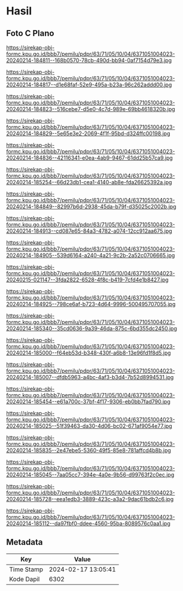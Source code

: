 # Hasil

## Foto C Plano

https://sirekap-obj-formc.kpu.go.id/bbb7/pemilu/pdpr/63/71/05/10/04/6371051004023-20240214-184811--168b0570-78cb-490d-bb94-0af7154d79e3.jpg

https://sirekap-obj-formc.kpu.go.id/bbb7/pemilu/pdpr/63/71/05/10/04/6371051004023-20240214-184817--d1e68faf-52e9-495a-b23a-96c262addd00.jpg

https://sirekap-obj-formc.kpu.go.id/bbb7/pemilu/pdpr/63/71/05/10/04/6371051004023-20240214-184823--516cebe7-d5e0-4c7d-989e-69bb4618320b.jpg

https://sirekap-obj-formc.kpu.go.id/bbb7/pemilu/pdpr/63/71/05/10/04/6371051004023-20240214-184829--5e65e3e2-2069-4f1f-95bd-d324ffc00198.jpg

https://sirekap-obj-formc.kpu.go.id/bbb7/pemilu/pdpr/63/71/05/10/04/6371051004023-20240214-184836--42116341-e0ea-4ab9-9467-61dd25b57ca9.jpg

https://sirekap-obj-formc.kpu.go.id/bbb7/pemilu/pdpr/63/71/05/10/04/6371051004023-20240214-185254--66d23db1-cea1-4140-ab8e-fda26625392a.jpg

https://sirekap-obj-formc.kpu.go.id/bbb7/pemilu/pdpr/63/71/05/10/04/6371051004023-20240214-184849--82997b6d-2938-45da-b79f-d35025c2002b.jpg

https://sirekap-obj-formc.kpu.go.id/bbb7/pemilu/pdpr/63/71/05/10/04/6371051004023-20240214-184913--cd087e65-84a3-4782-a074-12cc912aa675.jpg

https://sirekap-obj-formc.kpu.go.id/bbb7/pemilu/pdpr/63/71/05/10/04/6371051004023-20240214-184905--539d6164-a240-4a21-9c2b-2a52c0706665.jpg

https://sirekap-obj-formc.kpu.go.id/bbb7/pemilu/pdpr/63/71/05/10/04/6371051004023-20240215-021147--3fda2822-6528-4f8c-b419-7cfd4e1b8427.jpg

https://sirekap-obj-formc.kpu.go.id/bbb7/pemilu/pdpr/63/71/05/10/04/6371051004023-20240214-184925--798ce6af-b723-4d64-9996-500495707055.jpg

https://sirekap-obj-formc.kpu.go.id/bbb7/pemilu/pdpr/63/71/05/10/04/6371051004023-20240214-185340--35cd0636-9a39-46da-875c-6bd355dc2450.jpg

https://sirekap-obj-formc.kpu.go.id/bbb7/pemilu/pdpr/63/71/05/10/04/6371051004023-20240214-185000--f64eb53d-b348-430f-a6b8-13e96fd1f8d5.jpg

https://sirekap-obj-formc.kpu.go.id/bbb7/pemilu/pdpr/63/71/05/10/04/6371051004023-20240214-185007--dfdb5963-a4bc-4af3-b3d4-7b52d8994531.jpg

https://sirekap-obj-formc.kpu.go.id/bbb7/pemilu/pdpr/63/71/05/10/04/6371051004023-20240214-185454--e61a700c-37bf-4f17-9306-eb0bb7fad790.jpg

https://sirekap-obj-formc.kpu.go.id/bbb7/pemilu/pdpr/63/71/05/10/04/6371051004023-20240214-185025--51f39463-da30-4d06-bc02-671af9054e77.jpg

https://sirekap-obj-formc.kpu.go.id/bbb7/pemilu/pdpr/63/71/05/10/04/6371051004023-20240214-185835--2e47ebe5-5360-49f5-85e8-781affcd4b8b.jpg

https://sirekap-obj-formc.kpu.go.id/bbb7/pemilu/pdpr/63/71/05/10/04/6371051004023-20240214-185045--7aa05cc7-394e-4a0e-9b56-d99763f2c0ec.jpg

https://sirekap-obj-formc.kpu.go.id/bbb7/pemilu/pdpr/63/71/05/10/04/6371051004023-20240214-185728--eea1edb3-3889-423c-a3a2-9dac61bdb2c6.jpg

https://sirekap-obj-formc.kpu.go.id/bbb7/pemilu/pdpr/63/71/05/10/04/6371051004023-20240214-185112--da97fbf0-ddee-4560-95ba-8089576c0aa1.jpg


## Metadata

| Key        | Value               |
| ---------- | ------------------- |
| Time Stamp | 2024-02-17 13:05:41 |
| Kode Dapil | 6302                |



